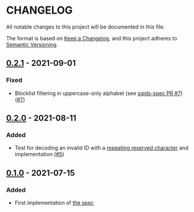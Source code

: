 # CHANGELOG

All notable changes to this project will be documented in this file.

The format is based on [Keep a Changelog](https://keepachangelog.com/en/1.0.0/),
and this project adheres to [Semantic Versioning](https://semver.org/spec/v2.0.0.html).

## [0.2.1] - 2021-09-01

### Fixed

- Blocklist filtering in uppercase-only alphabet (see [sqids-spec PR #7](https://github.com/sqids/sqids-spec/pull/7)) ([#7](https://github.com/sqids/sqids-julia/pull/7))

## [0.2.0] - 2021-08-11

### Added

- Test for decoding an invalid ID with a [repeating reserved character](https://github.com/sqids/sqids-spec/commit/f52b57836b0463097018f984f853b284e50a5ce4) and implementation ([#5](https://github.com/sqids/sqids-julia/pull/5))

## [0.1.0] - 2021-07-15

### Added

- First implementation of [the spec](https://github.com/sqids/sqids-spec)

[0.2.1]: https://github.com/sqids/sqids-julia/compare/v0.2.0...v0.2.1
[0.2.0]: https://github.com/sqids/sqids-julia/compare/v0.1.0...v0.2.0
[0.1.0]: https://github.com/sqids/sqids-julia/releases/tag/v0.1.0
